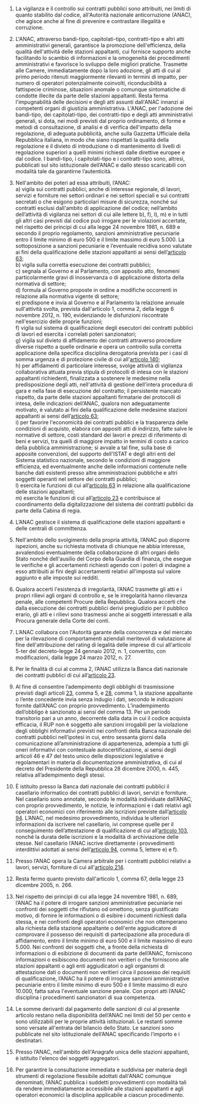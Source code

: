 1. La vigilanza e il controllo sui contratti pubblici sono attribuiti, nei limiti di quanto stabilito dal codice, all'Autorità nazionale anticorruzione (ANAC), che agisce anche al fine di prevenire e contrastare illegalità e corruzione.

2. L'ANAC, attraverso bandi-tipo, capitolati-tipo, contratti-tipo e altri atti amministrativi generali, garantisce la promozione dell'efficienza, della qualità dell'attività delle stazioni appaltanti, cui fornisce supporto anche facilitando lo scambio di informazioni e la omogeneità dei procedimenti amministrativi e favorisce lo sviluppo delle migliori pratiche. Trasmette alle Camere, immediatamente dopo la loro adozione, gli atti di cui al primo periodo ritenuti maggiormente rilevanti in termini di impatto, per numero di operatori potenzialmente coinvolti, riconducibilità a fattispecie criminose, situazioni anomale o comunque sintomatiche di condotte illecite da parte delle stazioni appaltanti. Resta ferma l'impugnabilità delle decisioni e degli atti assunti dall'ANAC innanzi ai competenti organi di giustizia amministrativa. L'ANAC, per l'adozione dei bandi-tipo, dei capitolati-tipo, dei contratti-tipo e degli atti amministrativi generali, si dota, nei modi previsti dal proprio ordinamento, di forme e metodi di consultazione, di analisi e di verifica dell'impatto della regolazione, di adeguata pubblicità, anche sulla Gazzetta Ufficiale della Repubblica italiana, in modo che siano rispettati la qualità della regolazione e il divieto di introduzione o di mantenimento di livelli di regolazione superiori a quelli minimi richiesti dalle direttive europee e dal codice. I bandi-tipo, i capitolati-tipo e i contratti-tipo sono, altresì, pubblicati sul sito istituzionale dell’ANAC e dallo stesso scaricabili con modalità tale da garantirne l’autenticità.

3. Nell'ambito dei poteri ad essa attribuiti, l’ANAC:<br>a) vigila sui contratti pubblici, anche di interesse regionale, di lavori, servizi e forniture nei settori ordinari e nei settori speciali e sui contratti secretati o che esigono particolari misure di sicurezza, nonché sui contratti esclusi dall'ambito di applicazione del codice; nell’ambito dell’attività di vigilanza nei settori di cui alle lettere b), f), l), m) e in tutti gli altri casi previsti dal codice può irrogare per le violazioni accertate, nel rispetto dei principi di cui alla legge 24 novembre 1981, n. 689 e secondo il proprio regolamento, sanzioni amministrative pecuniarie entro il limite minimo di euro 500 e il limite massimo di euro 5.000. La sottoposizione a sanzioni pecuniarie e l’eventuale recidiva sono valutate ai fini della qualificazione delle stazioni appaltanti ai sensi dell’[articolo 63](/index.html?article=articolo-63&version=2);<br>b) vigila sulla corretta esecuzione dei contratti pubblici;<br>c) segnala al Governo e al Parlamento, con apposito atto, fenomeni particolarmente gravi di inosservanza o di applicazione distorta della normativa di settore;<br>d) formula al Governo proposte in ordine a modifiche occorrenti in relazione alla normativa vigente di settore;<br>e) predispone e invia al Governo e al Parlamento la relazione annuale sull'attività svolta, prevista dall'articolo 1, comma 2, della legge 6 novembre 2012, n. 190, evidenziando le disfunzioni riscontrate nell'esercizio delle proprie funzioni;<br>f) vigila sul sistema di qualificazione degli esecutori dei contratti pubblici di lavori ed esercita i correlati poteri sanzionatori;<br>g) vigila sul divieto di affidamento dei contratti attraverso procedure diverse rispetto a quelle ordinarie e opera un controllo sulla corretta applicazione della specifica disciplina derogatoria prevista per i casi di somma urgenza e di protezione civile di cui all'[articolo 140](/index.html?article=articolo-140&version=1);<br>h) per affidamenti di particolare interesse, svolge attività di vigilanza collaborativa attuata previa stipula di protocolli di intesa con le stazioni appaltanti richiedenti, finalizzata a sostenere le medesime nella predisposizione degli atti, nell'attività di gestione dell'intera procedura di gara e nella fase di esecuzione del contratto; il persistente mancato rispetto, da parte delle stazioni appaltanti firmatarie dei protocolli di intesa, delle indicazioni dell’ANAC, qualora non adeguatamente motivato, è valutato ai fini della qualificazione delle medesime stazioni appaltanti ai sensi dell’[articolo 63](/index.html?article=articolo-63&version=2);<br>i) per favorire l'economicità dei contratti pubblici e la trasparenza delle condizioni di acquisto, elabora con appositi atti di indirizzo, fatte salve le normative di settore, costi standard dei lavori e prezzi di riferimento di beni e servizi, tra quelli di maggiore impatto in termini di costo a carico della pubblica amministrazione; si avvale a tal fine, sulla base di apposite convenzioni, del supporto dell'ISTAT e degli altri enti del Sistema statistico nazionale, secondo le condizioni di maggiore efficienza, ed eventualmente anche delle informazioni contenute nelle banche dati esistenti presso altre amministrazioni pubbliche e altri soggetti operanti nel settore dei contratti pubblici;<br>l) esercita le funzioni di cui all’[articolo 63](/index.html?article=articolo-63&version=2) in relazione alla qualificazione delle stazioni appaltanti;<br>m) esercita le funzioni di cui all’[articolo 23](/index.html?article=articolo-23&version=2) e contribuisce al coordinamento della digitalizzazione del sistema dei contratti pubblici da parte della Cabina di regia.

4. L’ANAC gestisce il sistema di qualificazione delle stazioni appaltanti e delle centrali di committenza. 

5. Nell'ambito dello svolgimento della propria attività, l’ANAC può disporre ispezioni, anche su richiesta motivata di chiunque ne abbia interesse, avvalendosi eventualmente della collaborazione di altri organi dello Stato nonché dell'ausilio del Corpo della Guardia di finanza, che esegue le verifiche e gli accertamenti richiesti agendo con i poteri di indagine a esso attribuiti ai fini degli accertamenti relativi all'imposta sul valore aggiunto e alle imposte sui redditi.

6. Qualora accerti l'esistenza di irregolarità, l’ANAC trasmette gli atti e i propri rilievi agli organi di controllo e, se le irregolarità hanno rilevanza penale, alle competenti Procure della Repubblica. Qualora accerti che dalla esecuzione dei contratti pubblici derivi pregiudizio per il pubblico erario, gli atti e i rilievi sono trasmessi anche ai soggetti interessati e alla Procura generale della Corte dei conti.

7. L’ANAC collabora con l'Autorità garante della concorrenza e del mercato per la rilevazione di comportamenti aziendali meritevoli di valutazione al fine dell'attribuzione del rating di legalità delle imprese di cui all'articolo 5-ter del decreto-legge 24 gennaio 2012, n. 1, convertito, con modificazioni, dalla legge 24 marzo 2012, n. 27.

8. Per le finalità di cui al comma 2, l’ANAC utilizza la Banca dati nazionale dei contratti pubblici di cui all’[articolo 23](/index.html?article=articolo-23&version=2).

9. Al fine di consentire l’adempimento degli obblighi di trasmissione previsti dagli articoli [23](/index.html?article=articolo-23&version=2), comma 5, e [28](/index.html?article=articolo-28&version=1), comma 1, la stazione appaltante o l’ente concedente invia senza indugio i dati, secondo le indicazioni fornite dall’ANAC con proprio provvedimento. L’inadempimento dell’obbligo è sanzionato ai sensi del comma 13. Per un periodo transitorio pari a un anno, decorrente dalla data in cui il codice acquista efficacia, il RUP non è soggetto alle sanzioni irrogabili per la violazione degli obblighi informativi previsti nei confronti della Banca nazionale dei contratti pubblici nell’ipotesi in cui, entro sessanta giorni dalla comunicazione all’amministrazione di appartenenza, adempia a tutti gli oneri informativi con contestuale autocertificazione, ai sensi degli articoli 46 e 47 del testo unico delle disposizioni legislative e regolamentari in materia di documentazione amministrativa, di cui al decreto del Presidente della Repubblica 28 dicembre 2000, n. 445, relativa all’adempimento degli stessi.

10. È istituito presso la Banca dati nazionale dei contratti pubblici il casellario informatico dei contratti pubblici di lavori, servizi e forniture. Nel casellario sono annotate, secondo le modalità individuate dall’ANAC, con proprio provvedimento, le notizie, le informazioni e i dati relativi agli operatori economici con riferimento alle iscrizioni previste dall’[articolo 94](/index.html?article=articolo-94&version=1). L’ANAC, nel medesimo provvedimento, individua le ulteriori informazioni da iscrivere nel casellario, ivi comprese quelle per il conseguimento dell’attestazione di qualificazione di cui all’[articolo 103](/index.html?article=articolo-103&version=2), nonché la durata delle iscrizioni e la modalità di archiviazione delle stesse. Nel casellario l’ANAC iscrive direttamente i provvedimenti interdittivi adottati ai sensi dell’[articolo 94](/index.html?article=articolo-94&version=1), comma 5, lettere e) e f).

11. Presso l’ANAC opera la Camera arbitrale per i contratti pubblici relativi a lavori, servizi, forniture di cui all'[articolo 214](/index.html?article=articolo-214&version=1).

12. Resta fermo quanto previsto dall'articolo 1, comma 67, della legge 23 dicembre 2005, n. 266.

13. Nel rispetto dei principi di cui alla legge 24 novembre 1981, n. 689, l’ANAC ha il potere di irrogare sanzioni amministrative pecuniarie nei confronti dei soggetti che rifiutano od omettono, senza giustificato motivo, di fornire le informazioni o di esibire i documenti richiesti dalla stessa, e nei confronti degli operatori economici che non ottemperano alla richiesta della stazione appaltante o dell'ente aggiudicatore di comprovare il possesso dei requisiti di partecipazione alla procedura di affidamento, entro il limite minimo di euro 500 e il limite massimo di euro 5.000. Nei confronti dei soggetti che, a fronte della richiesta di informazioni o di esibizione di documenti da parte dell’ANAC, forniscono informazioni o esibiscono documenti non veritieri o che forniscono alle stazioni appaltanti o agli enti aggiudicatori o agli organismi di attestazione dati o documenti non veritieri circa il possesso dei requisiti di qualificazione, l’ANAC ha il potere di irrogare sanzioni amministrative pecuniarie entro il limite minimo di euro 500 e il limite massimo di euro 10.000, fatta salva l'eventuale sanzione penale. Con propri atti l’ANAC disciplina i procedimenti sanzionatori di sua competenza.

14. Le somme derivanti dal pagamento delle sanzioni di cui al presente articolo restano nella disponibilità dell’ANAC nei limiti del 50 per cento e sono utilizzabili per le proprie attività istituzionali. Le restanti somme sono versate all'entrata del bilancio dello Stato. Le sanzioni sono pubblicate nel sito istituzionale dell’ANAC specificando l’importo e i destinatari.

15. Presso l’ANAC, nell'ambito dell'Anagrafe unica delle stazioni appaltanti, è istituito l'elenco dei soggetti aggregatori.

16. Per garantire la consultazione immediata e suddivisa per materia degli strumenti di regolazione flessibile adottati dall'ANAC comunque denominati, l’ANAC pubblica i suddetti provvedimenti con modalità tali da rendere immediatamente accessibile alle stazioni appaltanti e agli operatori economici la disciplina applicabile a ciascun procedimento.
